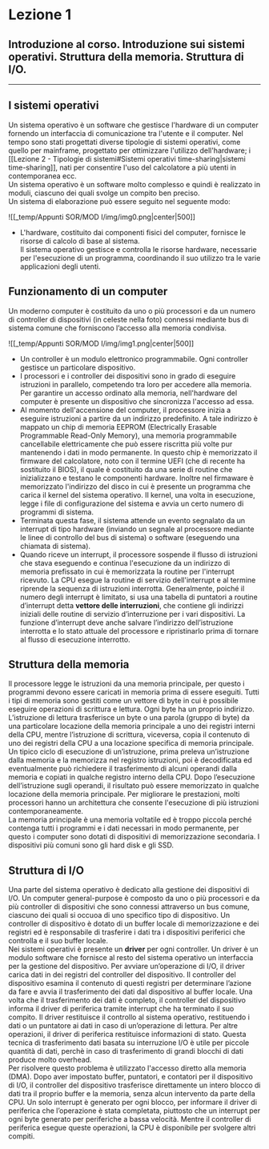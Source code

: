 # Lezione 1
## Introduzione al corso. Introduzione sui sistemi operativi. Struttura della memoria. Struttura di I/O.
---
## I sistemi operativi
Un sistema operativo è un software che gestisce l'hardware di un computer  fornendo un interfaccia di comunicazione tra l'utente e il computer. Nel tempo sono stati progettati diverse tipologie di sistemi operativi, come quello per mainframe, progettato per ottimizzare l'utilizzo dell'hardware; i [[Lezione 2 - Tipologie di sistemi#Sistemi operativi time-sharing|sistemi time-sharing]], nati per consentire l'uso del calcolatore a più utenti in contemporanea ecc.  
Un sistema operativo è un software molto complesso e quindi è realizzato in moduli, ciascuno dei quali svolge un compito ben preciso.  
Un sistema di elaborazione può essere seguito nel seguente modo: 

![[_temp/Appunti SOR/MOD I/img/img0.png|center|500]]


- L'hardware, costituito dai componenti fisici del computer, fornisce le risorse di calcolo di base al sistema.  
Il sistema operativo gestisce e controlla le risorse hardware, necessarie per l'esecuzione di un programma, coordinando il suo utilizzo tra le varie applicazioni degli utenti.
## Funzionamento di un computer
Un moderno computer è costituito da uno o più processori e da un numero di controller di dispositivi (in celeste nella foto) connessi mediante bus di sistema comune che forniscono l’accesso alla memoria condivisa.

![[_temp/Appunti SOR/MOD I/img/img1.png|center|500]]


- Un controller è un modulo elettronico programmabile. Ogni controller gestisce un particolare dispositivo.  
- I processori e i controller dei dispositivi sono in grado di eseguire istruzioni in parallelo, competendo tra loro per accedere alla memoria. Per garantire un accesso ordinato alla memoria, nell'hardware del computer è presente un dispositivo che sincronizza l'accesso ad essa.
- Al momento dell'accensione del computer, il processore inizia a eseguire istruzioni a partire da un indirizzo predefinito. A tale indirizzo è mappato un chip di memoria EEPROM (Electrically Erasable Programmable Read-Only Memory), una memoria programmabile cancellabile elettricamente che può essere riscritta più volte pur mantenendo i dati in modo permanente. In questo chip è memorizzato il firmware del calcolatore, noto con il termine UEFI (che di recente ha sostituito il BIOS), il quale è costituito da una serie di routine che inizializzano e testano le componenti hardware. Inoltre nel firmaware è memorizzato l'indirizzo del disco in cui è presente un programma che carica il kernel del sistema operativo. Il kernel, una volta in esecuzione, legge i file di configurazione del sistema e avvia un certo numero di programmi di sistema.  
- Terminata questa fase, il sistema attende un evento segnalato da un interrupt di tipo hardware (inviando un segnale al processore mediante le linee di controllo del bus di sistema) o software (eseguendo una chiamata di sistema).  
- Quando riceve un interrupt, il processore sospende il flusso di istruzioni che stava eseguendo e continua l'esecuzione da un indirizzo di memoria prefissato in cui è memorizzata la routine per l'interrupt ricevuto. La CPU esegue la routine di servizio dell'interrupt e al termine riprende la sequenza di istruzioni interrotta. Generalmente, poiché il numero degli interrupt è limitato, si usa una tabella di puntatori a routine d’interrupt detta **vettore delle interruzioni**, che contiene gli indirizzi iniziali delle routine di servizio d’interruzione per i vari dispositivi. La funzione d’interrupt deve anche salvare l’indirizzo dell’istruzione interrotta e lo stato attuale del processore e ripristinarlo prima di tornare al flusso di esecuzione interrotto.
## Struttura della memoria
Il processore legge le istruzioni da una memoria principale, per questo i programmi devono essere caricati in memoria prima di essere eseguiti. Tutti i tipi di memoria sono gestiti come un vettore di byte in cui è possibile eseguire operazioni di scrittura e lettura. Ogni byte ha un proprio indirizzo. L’istruzione di lettura trasferisce un byte o una parola (gruppo di byte) da una particolare locazione della memoria principale a uno dei registri interni della CPU, mentre l’istruzione di scrittura, viceversa, copia il contenuto di uno dei registri della CPU a una locazione specifica di memoria principale.  
Un tipico ciclo di esecuzione di un’istruzione, prima preleva un’istruzione dalla memoria e la memorizza nel registro istruzioni, poi è decodificata ed eventualmente può richiedere il trasferimento di alcuni operandi dalla memoria e copiati in qualche registro interno della CPU. Dopo l’esecuzione dell’istruzione sugli operandi, il risultato può essere memorizzato in qualche locazione della memoria principale. Per migliorare le prestazioni, molti processori hanno un architettura che consente l'esecuzione di più istruzioni contemporaneamente.  
La memoria principale è una memoria voltatile ed è troppo piccola perché contenga tutti i programmi e i dati necessari in modo permanente, per questo i computer sono dotati di dispositivi di memorizzazione secondaria. I dispositivi più comuni sono gli hard disk e gli SSD.  
## Struttura di I/O
Una parte del sistema operativo è dedicato alla gestione dei dispositivi di I/O. Un computer general-purpose è composto da uno o più processori e da più controller di dispositivi che sono connessi attraverso un bus comune, ciascuno dei quali si occuoa di uno specifico tipo di dispositivo. Un controller di dispositivo è dotato di un buffer locale di memorizzazione e dei registri ed è responsabile di trasferire i dati tra i dispositivi periferici che controlla e il suo buffer locale.  
Nei sistemi operativi è presente un **driver** per ogni controller. Un driver è un modulo software che fornisce al resto del sistema operativo un interfaccia per la gestione del dispositivo. Per avviare un’operazione di I/O, il driver carica dati in dei registri del controller del dispositivo. Il controller del dispositivo esamina il contenuto di questi registri per determinare l’azione da fare e avvia il trasferimento dei dati dal dispositivo al buffer locale. Una volta che il trasferimento dei dati è completo, il controller del dispositivo informa il driver di periferica tramite interrupt che ha terminato il suo compito. Il driver restituisce il controllo al sistema operativo, restituendo i dati o un puntatore ai dati in caso di un’operazione di lettura. Per altre operazioni, il driver di periferica restituisce informazioni di stato. Questa tecnica di trasferimento dati basata su interruzione I/O è utile per piccole quantità di dati, perchè in caso di trasferimento di grandi blocchi di dati produce molto overhead.  
Per risolvere questo problema è utilizzato l'accesso diretto alla memoria (DMA). Dopo aver impostato buffer, puntatori, e contatori per il dispositivo di I/O, il controller del dispositivo trasferisce direttamente un intero blocco di dati tra il proprio buffer e la memoria, senza alcun intervento da parte della CPU. Un solo interrupt è generato per ogni blocco, per informare il driver di periferica che l’operazione è stata completata, piuttosto che un interrupt per ogni byte generato per periferiche a bassa velocità. Mentre il controller di periferica esegue queste operazioni, la CPU è disponibile per svolgere altri compiti.  
